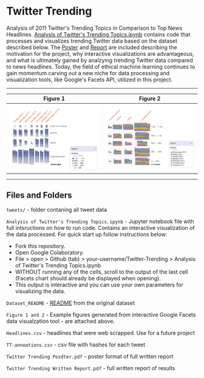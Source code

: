 # Twitter Trending
Analysis of 2011 Twitter's Trending Topics in Comparison to Top News Headlines. [Analysis of Twitter's Trending Topics.ipynb](https://github.com/Donnie-Stewart/Twitter-Trending/blob/master/Analysis%20of%20Twitter's%20Trending%20Topics.ipynb) contains code that processes and visualizes trending Twitter data based on the dataset described below. The [Poster](https://github.com/Donnie-Stewart/Twitter-Trending/blob/master/Twitter%20Trending%20Poster.pdf) and [Report](https://github.com/Donnie-Stewart/Twitter-Trending/blob/master/Twitter%20Trending%20Written%20Report.pdf) are included describing the motivation for the project, why interactive visualizations are advantageous, and what is ultimately gained by analzying trending Twitter data compared to news headlines. Today, the field of ethical machine learning continues to gain momentum carving out a new niche for data processing and visualization tools, like Google's Facets API, utilized in this project. 

--- 

Figure 1            |  Figure 2
:-------------------------:|:-------------------------:
![](https://github.com/Donnie-Stewart/Twitter-Trending/blob/master/figure%201.png) |![](https://github.com/Donnie-Stewart/Twitter-Trending/blob/master/figure%202.png)  

---

## Files and Folders 

`tweets/` - folder contaning all tweet data 

`Analysis of Twitter's Trending Topics.ipynb` - Jupyter notebook file with full intsructions on how to run code. Contains an interactive visualization of the data processed. For quick start up follow instructions below:

- Fork this repository. 
- Open Google Colaboratory. 
- File > open > Github (tab) > your-username/Twitter-Trending > Analysis of Twitter's Trending Topics.ipynb 
- WITHOUT running any of the cells, scroll to the output of the last cell (Facets chart should already be displayed when opening). 
- This output is interactive and you can use your own parameters for visualizing the data.  

`Dataset_README` - [README](https://github.com/Donnie-Stewart/Twitter-Trending/blob/master/Dataset_README) from the original dataset 

`Figure 1 and 2` - Example figures generated from interactive Google Facets data visualzation tool - are attached above. 

`Headlines.csv` - headlines that were web scrapped. Use for a future project 

`TT-annoations.csv` - csv file with hashes for each tweet 

`Twitter Trending Posdter.pdf` - poster format of full written report 

`Twitter Trending Written Report.pdf` - full written report of results 







